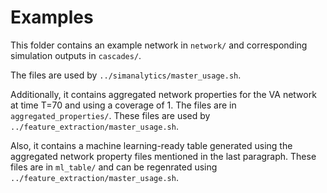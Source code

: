 # Examples
This folder contains an example network in ``network/`` and corresponding
simulation outputs in ``cascades/``.

The files are used by ``../simanalytics/master_usage.sh``.

Additionally, it contains aggregated network properties for the VA network at time T=70 and using a coverage of 1. The files are in ``aggregated_properties/``. These files are used by ``../feature_extraction/master_usage.sh``.

Also, it contains a machine learning-ready table generated using the aggregated network property files mentioned in the last paragraph. These files are in ``ml_table/`` and can be regenrated using ``../feature_extraction/master_usage.sh``.
